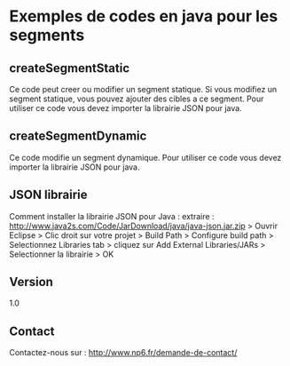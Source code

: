 Exemples de codes en java pour les segments
==


createSegmentStatic
--

Ce code peut creer ou modifier un segment statique. Si vous modifiez un segment statique, vous pouvez ajouter des cibles a ce segment.
Pour utiliser ce code vous devez importer la librairie JSON pour java.

createSegmentDynamic
--

Ce code modifie un segment dynamique.
Pour utiliser ce code vous devez importer la librairie JSON pour java.

JSON librairie
--

Comment installer la librairie JSON pour Java : extraire : http://www.java2s.com/Code/JarDownload/java/java-json.jar.zip > Ouvrir Eclipse > Clic droit sur votre projet > Build Path > Configure build path > Selectionnez Libraries tab > cliquez sur Add External Libraries/JARs > Selectionner la librairie > OK


Version
--

1.0

Contact
--

Contactez-nous sur : http://www.np6.fr/demande-de-contact/

